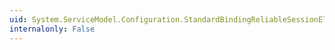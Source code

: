 ```yaml
---
uid: System.ServiceModel.Configuration.StandardBindingReliableSessionElement.Properties
internalonly: False
---
```

